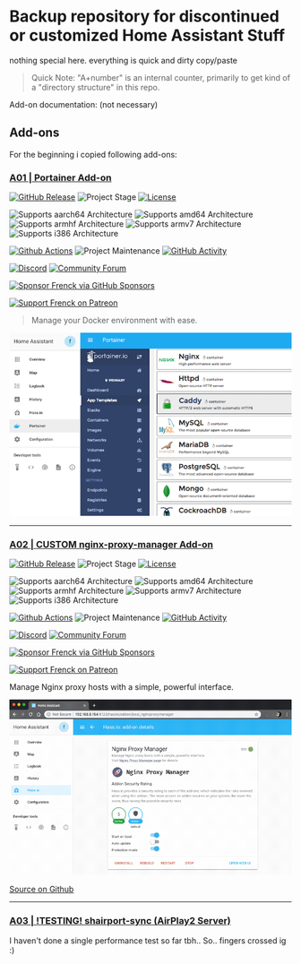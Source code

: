 # Backup repository for discontinued or customized Home Assistant Stuff

nothing special here. everything is quick and dirty copy/paste

> Quick Note: "A+number" is an internal counter, primarily to get
> kind of a "directory structure" in this repo.

Add-on documentation: (not necessary)

## Add-ons

For the beginning i copied following add-ons:

### [A01 | Portainer Add-on](./portainer)

[![GitHub Release][a01-releases-shield]][a01-releases]
![Project Stage][a01-project-stage-shield]
[![License][a01-license-shield]](./LICENSES/A01.md)

![Supports aarch64 Architecture][a01-aarch64-shield]
![Supports amd64 Architecture][a01-amd64-shield]
![Supports armhf Architecture][a01-armhf-shield]
![Supports armv7 Architecture][a01-armv7-shield]
![Supports i386 Architecture][a01-i386-shield]

[![Github Actions][a01-github-actions-shield]][a01-github-actions]
![Project Maintenance][a01-maintenance-shield]
[![GitHub Activity][a01-commits-shield]][a01-commits]

[![Discord][a01-discord-shield]][a01-discord]
[![Community Forum][a01-forum-shield]][a01-forum]

[![Sponsor Frenck via GitHub Sponsors][a01-github-sponsors-shield]][a01-github-sponsors]

[![Support Frenck on Patreon][a01-patreon-shield]][a01-patreon]

> Manage your Docker environment with ease.

![The Portainer Hass.io add-on](images/A01/screenshot.png)

---

### [A02 | CUSTOM nginx-proxy-manager Add-on](./custom-npm)

[![GitHub Release][a02-releases-shield]][a02-releases]
![Project Stage][a02-project-stage-shield]
[![License][a02-license-shield]](./LICENSES/A02.md)

![Supports aarch64 Architecture][a02-aarch64-shield]
![Supports amd64 Architecture][a02-amd64-shield]
![Supports armhf Architecture][a02-armhf-shield]
![Supports armv7 Architecture][a02-armv7-shield]
![Supports i386 Architecture][a02-i386-shield]

[![Github Actions][a02-github-actions-shield]][a02-github-actions]
![Project Maintenance][a02-maintenance-shield]
[![GitHub Activity][a02-commits-shield]][a02-commits]

[![Discord][a02-discord-shield]][a02-discord]
[![Community Forum][a02-forum-shield]][a02-forum]

[![Sponsor Frenck via GitHub Sponsors][a02-github-sponsors-shield]][a02-github-sponsors]

[![Support Frenck on Patreon][a02-patreon-shield]][a02-patreon]

Manage Nginx proxy hosts with a simple, powerful interface.

![The Nginx Proxy Manager add-on](images/A02/screenshot.gif)

[Source on Github](https://github.com/hassio-addons/addon-nginx-proxy-manager)

---

### [A03 | !TESTING! shairport-sync (AirPlay2 Server)](./shairport)

I haven't done a single performance test so far tbh.. So.. fingers crossed ig :)  

<!--#A01-->

[a01-aarch64-shield]: https://img.shields.io/badge/aarch64-yes-green.svg
[a01-amd64-shield]: https://img.shields.io/badge/amd64-yes-green.svg
[a01-armhf-shield]: https://img.shields.io/badge/armhf-yes-green.svg
[a01-armv7-shield]: https://img.shields.io/badge/armv7-yes-green.svg
[a01-commits-shield]: https://img.shields.io/github/commit-activity/y/hassio-addons/addon-portainer.svg
[a01-commits]: https://github.com/hassio-addons/addon-portainer/commits/main
[a01-contributors]: https://github.com/hassio-addons/addon-portainer/graphs/contributors
[a01-discord-ha]: https://discord.gg/c5DvZ4e
[a01-discord-shield]: https://img.shields.io/discord/478094546522079232.svg
[a01-discord]: https://discord.me/hassioaddons
[a01-docs]: https://github.com/hassio-addons/addon-portainer/blob/main/portainer/DOCS.md
[a01-forum-shield]: https://img.shields.io/badge/community-forum-brightgreen.svg
[a01-forum]: https://community.home-assistant.io/t/home-assistant-community-add-on-portainer/68836?u=frenck
[a01-frenck]: https://github.com/frenck
[a01-github-actions-shield]: https://github.com/hassio-addons/addon-portainer/workflows/CI/badge.svg
[a01-github-actions]: https://github.com/hassio-addons/addon-portainer/actions
[a01-github-sponsors-shield]: https://frenck.dev/wp-content/uploads/2019/12/github_sponsor.png
[a01-github-sponsors]: https://github.com/sponsors/frenck
[a01-i386-shield]: https://img.shields.io/badge/i386-no-red.svg
[a01-issue]: https://github.com/hassio-addons/addon-portainer/issues
[a01-license-shield]: https://img.shields.io/github/license/hassio-addons/addon-portainer.svg
[a01-maintenance-shield]: https://img.shields.io/maintenance/yes/2021.svg
[a01-patreon-shield]: https://frenck.dev/wp-content/uploads/2019/12/patreon.png
[a01-patreon]: https://www.patreon.com/frenck
[a01-project-stage-shield]: https://img.shields.io/badge/project%20stage-%20!%20DEPRECATED%20%20%20!-ff0000.svg
[a01-reddit]: https://reddit.com/r/homeassistant
[a01-releases-shield]: https://img.shields.io/github/release/hassio-addons/addon-portainer.svg
[a01-releases]: https://github.com/hassio-addons/addon-portainer/releases
[a01-repository]: https://github.com/hassio-addons/repository

<!--#A02-->

[a02-aarch64-shield]: https://img.shields.io/badge/aarch64-yes-green.svg
[a02-amd64-shield]: https://img.shields.io/badge/amd64-yes-green.svg
[a02-armhf-shield]: https://img.shields.io/badge/armhf-yes-green.svg
[a02-armv7-shield]: https://img.shields.io/badge/armv7-yes-green.svg
[a02-commits-shield]: https://img.shields.io/github/commit-activity/y/hassio-addons/addon-nginx-proxy-manager.svg
[a02-commits]: https://github.com/hassio-addons/addon-nginx-proxy-manager/commits/main
[a02-contributors]: https://github.com/hassio-addons/addon-nginx-proxy-manager/graphs/contributors
[a02-discord-ha]: https://discord.gg/c5DvZ4e
[a02-discord-shield]: https://img.shields.io/discord/478094546522079232.svg
[a02-discord]: https://discord.me/hassioaddons
[a02-docs]: https://github.com/hassio-addons/addon-nginx-proxy-manager/blob/main/proxy-manager/DOCS.md
[a02-forum-shield]: https://img.shields.io/badge/community-forum-brightgreen.svg
[a02-forum]: https://community.home-assistant.io/t/home-assistant-community-add-on-nginx-proxy-manager/111830?u=frenck
[a02-frenck]: https://github.com/frenck
[a02-github-actions-shield]: https://github.com/hassio-addons/addon-nginx-proxy-manager/workflows/CI/badge.svg
[a02-github-actions]: https://github.com/hassio-addons/addon-nginx-proxy-manager/actions
[a02-github-sponsors-shield]: https://frenck.dev/wp-content/uploads/2019/12/github_sponsor.png
[a02-github-sponsors]: https://github.com/sponsors/frenck
[a02-i386-shield]: https://img.shields.io/badge/i386-yes-green.svg
[a02-issue]: https://github.com/hassio-addons/addon-nginx-proxy-manager/issues
[a02-license-shield]: https://img.shields.io/github/license/hassio-addons/addon-nginx-proxy-manager.svg
[a02-maintenance-shield]: https://img.shields.io/maintenance/yes/2022.svg
[a02-patreon-shield]: https://frenck.dev/wp-content/uploads/2019/12/patreon.png
[a02-patreon]: https://www.patreon.com/frenck
[a02-project-stage-shield]: https://img.shields.io/badge/project%20stage-experimental-yellow.svg
[a02-reddit]: https://reddit.com/r/homeassistant
[a02-releases-shield]: https://img.shields.io/github/release/hassio-addons/addon-nginx-proxy-manager.svg
[a02-releases]: https://github.com/hassio-addons/addon-nginx-proxy-manager/releases
[a02-repository]: https://github.com/hassio-addons/repository
